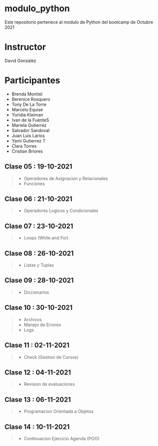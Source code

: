 # modulo_python
Este repositorio pertenece al modulo de Python del bootcamp de Octubre 2021

# Instructor
David Gonzalez

# Participantes
- Brenda Montiel
- Berenice Rosquero
- Tony De La Torre
- Marcelo Equise
- Yuridia Kleiman
- Ivan de la FuenteS
- Mariela Gutierrez
- Salvador Sandoval
- Juan Luis Larios
- Yami Gutierrez T
- Clara Torres
- Cristian Briores

## Clase 05 : 19-10-2021
> - Operadores de Asignacion y Relacionales
> - Funciones

## Clase 06 : 21-10-2021
> - Operadores Logicos y Condicionales

## Clase 07 : 23-10-2021
> - Loops (While and For)

## Clase 08 : 26-10-2021
> - Listas y Tuplas

## Clase 09 : 28-10-2021
> - Diccionarios

## Clase 10 : 30-10-2021
> - Archivos
> - Manejo de Errores
> - Logs

## Clase 11 : 02-11-2021
> - Check (Gestion de Cursos)

## Clase 12 : 04-11-2021
> - Revision de evaluaciones

## Clase 13 : 06-11-2021
> - Programacion Orientada a Objetos

## Clase 14 : 10-11-2021
> - Continuacion Ejercicio Agenda (POO)